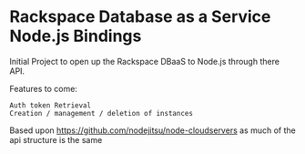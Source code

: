 # Rackspace Database as a Service Node.js Bindings

Initial Project to open up the Rackspace DBaaS to Node.js through there API.

Features to come:

	Auth token Retrieval
	Creation / management / deletion of instances

Based upon https://github.com/nodejitsu/node-cloudservers as much of the api structure is the same